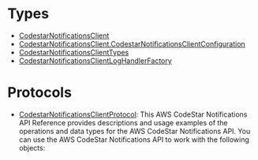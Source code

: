 # Types

  - [CodestarNotificationsClient](/aws-sdk-swift/reference/0.x/AWSCodestarnotifications/CodestarNotificationsClient)
  - [CodestarNotificationsClient.CodestarNotificationsClientConfiguration](/aws-sdk-swift/reference/0.x/AWSCodestarnotifications/CodestarNotificationsClient_CodestarNotificationsClientConfiguration)
  - [CodestarNotificationsClientTypes](/aws-sdk-swift/reference/0.x/AWSCodestarnotifications/CodestarNotificationsClientTypes)
  - [CodestarNotificationsClientLogHandlerFactory](/aws-sdk-swift/reference/0.x/AWSCodestarnotifications/CodestarNotificationsClientLogHandlerFactory)

# Protocols

  - [CodestarNotificationsClientProtocol](/aws-sdk-swift/reference/0.x/AWSCodestarnotifications/CodestarNotificationsClientProtocol):
    This AWS CodeStar Notifications API Reference provides descriptions and usage examples of the
    operations and data types for the AWS CodeStar Notifications API. You can use the AWS CodeStar Notifications API
    to work with the following objects:
